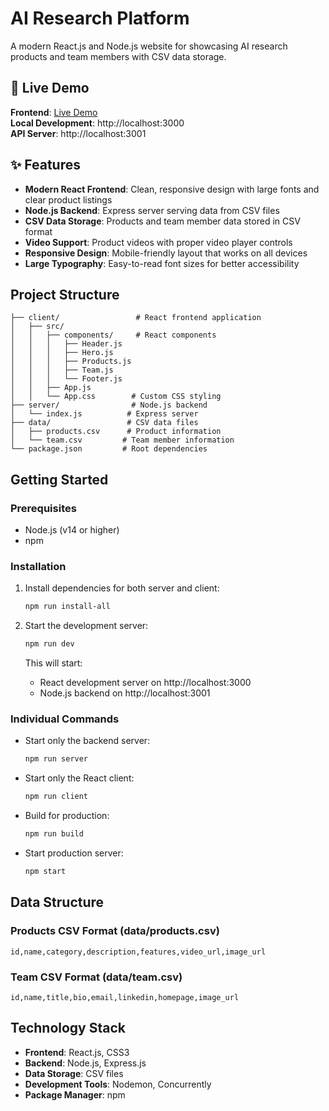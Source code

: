 # AI Research Platform

A modern React.js and Node.js website for showcasing AI research products and team members with CSV data storage.

## 🚀 Live Demo

**Frontend**: [Live Demo](https://ly12345680.github.io/ai-research-web/)  
**Local Development**: http://localhost:3000  
**API Server**: http://localhost:3001

## ✨ Features

- **Modern React Frontend**: Clean, responsive design with large fonts and clear product listings
- **Node.js Backend**: Express server serving data from CSV files
- **CSV Data Storage**: Products and team member data stored in CSV format
- **Video Support**: Product videos with proper video player controls
- **Responsive Design**: Mobile-friendly layout that works on all devices
- **Large Typography**: Easy-to-read font sizes for better accessibility






## Project Structure

```
├── client/                 # React frontend application
│   ├── src/
│   │   ├── components/     # React components
│   │   │   ├── Header.js
│   │   │   ├── Hero.js
│   │   │   ├── Products.js
│   │   │   ├── Team.js
│   │   │   └── Footer.js
│   │   ├── App.js
│   │   └── App.css        # Custom CSS styling
├── server/                # Node.js backend
│   └── index.js          # Express server
├── data/                 # CSV data files
│   ├── products.csv      # Product information
│   └── team.csv         # Team member information
└── package.json         # Root dependencies
```

## Getting Started

### Prerequisites

- Node.js (v14 or higher)
- npm

### Installation

1. Install dependencies for both server and client:
   ```bash
   npm run install-all
   ```

2. Start the development server:
   ```bash
   npm run dev
   ```

   This will start:
   - React development server on http://localhost:3000
   - Node.js backend on http://localhost:3001

### Individual Commands

- Start only the backend server:
  ```bash
  npm run server
  ```

- Start only the React client:
  ```bash
  npm run client
  ```

- Build for production:
  ```bash
  npm run build
  ```

- Start production server:
  ```bash
  npm start
  ```

## Data Structure

### Products CSV Format (data/products.csv)
```csv
id,name,category,description,features,video_url,image_url
```

### Team CSV Format (data/team.csv)
```csv
id,name,title,bio,email,linkedin,homepage,image_url
```


## Technology Stack

- **Frontend**: React.js, CSS3
- **Backend**: Node.js, Express.js
- **Data Storage**: CSV files
- **Development Tools**: Nodemon, Concurrently
- **Package Manager**: npm
